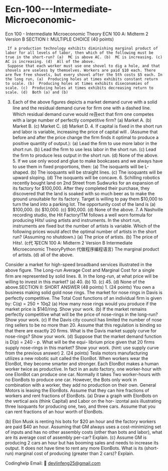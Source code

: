# Ecn-100---Intermediate-Microeconomic-
Ecn  100 - Intermediate Microeconomic 
Theory ECN 100 A: Midterm 2 Version B SECTION I: MULTIPLE CHOICE (40 points)

     If a production technology exhibits diminishing marginal product of labor for all levels of labor, then which of the following must be true in the short-run? (a)  MC is above AC. (b)  MC is increasing. (c)  AC is increasing. (d)  All of the above.
     Suppose that each worker must use one shovel to dig a hole, and that shovels are useless by themselves. Workers are paid $10 each. There are ﬁve free shovels, but every shovel after the 5th costs $5 each. In the long run, (a)  Producing holes at times exhibits constant return to scale. (b)  Producing holes at times exhibits diseconomies of scale. (c)  Producing holes at times exhibits decreasing return to scale. (d)  Both (a) and (b)

3. Each of the above ﬁgures depicts a market demand curve with a solid line and the residual demand curve for ﬁrm one with a dashed line.  Which residual demand curve would re丑ect that ﬁrm one competes with a large number of perfectly competitive ﬁrm? (a) Market A. (b) Market B. (c) Market C. (d) Market D. 4. If capital is ﬁxed in the short run and labor is variable, increasing the price of capital will . (Assume that before and after the price change the ﬁrm ﬁnds it optimal to produce a positive quantity of output.): (a) Lead the ﬁrm to use more labor in the short run. (b) Lead the ﬁrm to use less labor in the short run. (c) Lead the ﬁrm to produce less output in the short run. (d) None of the above. 5. If we use only wood and glue to make bookcases and we always have to use them in ﬁxed proportions, then: (a) The isoquants will be L-shaped. (b) The isoquants will be straight lines. (c) The isoquants will be upward sloping. (d) The isoquants will be concave. 6.  Schilling robotics recently bought land on 2nd Street from Sudwurks for an expansion of its factory for $100,000.  After they completed their purchase, they discovered that the land is soaked with so much beer as to make the ground unsuitable for its factory.  Target is willing to pay them $10,000 to turn the land into a parking lot.  The opportunity  cost of the land is (a)  $100,000. (b)  $10,000. (c)  $90,000. (d)  None of the above. 7.  A Nashville recording studio, the Hit Factory!TM  follows a well worn formula for producing Hits! using artists and instruments.  In the short run, instruments are ﬁxed but the number of artists is variable.  Which of the following prices would afect the optimal number of artists in the short run?  (Assuming no shutdown.) (a)  The price of artists. (b)  The price of Hits!. (c代 写ECN 100 A: Midterm 2 Version B Intermediate Microeconomic TheoryPython 代做程序编程语言)  The marginal product of artists. (d)  all of the above.

Consider a market for high-speed broadband services illustrated in the above ﬁgure.   The Long-run Average Cost and Marginal Cost for a single ﬁrm are represented by solid lines. 8.  In the long-run, at what price will be willing to invest in this market? (a)  40. (b)  10. (c)  45. (d)  None of the above.SECTION II: SHORT ANSWER (48 points) 1.  (24 points) You own a business making solid gold nose rings.  The market for nose rings in Davis is perfectly competitive. The Total Cost functions of an individual ﬁrm is given by: C(q) = 250 + 10q2 (a)  How many nose rings would you produce if the market price is $140/ring.  Show your work. (b)  If the market remains perfectly competitive what will be the price of nose-rings in the long-run? Show your work. (c)  If the Davis city council has limited the number of nose ring sellers to be no more than 20.  Assume that this regulation is binding so that there are exactly 20 ﬁrms.  What is the Davis market supply curve for nose-rings? Show your work. (d)  Suppose that the market demand function is D(p) = 240 - p.  What will be the equi- librium price given that 20 ﬁrms supply nose-rings in this market? Show your work. (hint: use supply curve from the previous answer) 2.  (24 points) Tesla motors manufacturing utilizes a new robotic suit called the ElonBot.  When workers wear the ElonBot, they become smarter and stronger.  Each ElonBot makes a human worker twice as productive.  In fact in an auto factory, one worker-hour with one ElonBot can produce one car.  Normally it takes  Two worker-hours with no ElonBots to produce one car. However, the Bots only work in combination with a worker, they add no production on their own.  General Motors is leasing the ElonBots.  Assume that they can hire fractions of workers and rent fractions of ElonBots. (a)  Draw a graph with ElonBots on the vertical axis (think Capital) and Labor on the hor- izontal axis illustrating three Isoquants for producing one, two, and three cars. Assume that you can rent fractions of an hour worth of ElonBots.

(b)  Elon Musk is renting his bots for  $20  an hour  and the factory workers  are paid  $40 an hour.   Assuming that GM always uses a cost-minimizing set of inputs and has no other assembly costs (other than bots and labor), what are its average cost of assembly per-car? Explain. (c)  Assume GM is producing 2 cars an hour but has booming sales and needs to increase its output.  It does not have time to rent any more ElonBots.  What is its  (short-run) marginal cost of producing (greater than 2 cars)? Explain.

Codinghelp Email:  📧 devlinfeng25@gmail.com
